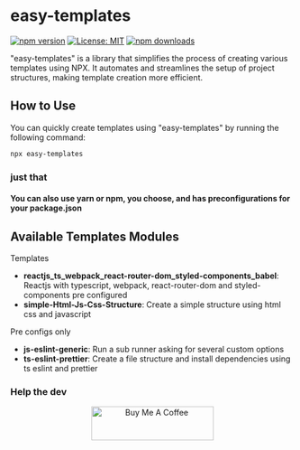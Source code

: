 # easy-templates

[![npm version](https://badge.fury.io/js/easy-templates.svg)](https://badge.fury.io/js/easy-templates)
[![License: MIT](https://img.shields.io/badge/License-MIT-yellow.svg)](https://opensource.org/licenses/MIT)
[![npm downloads](https://img.shields.io/npm/dm/easy-templates.svg?style=flat-square)](https://npm-stat.com/charts.html?package=easy-templates)

"easy-templates" is a library that simplifies the process of creating various templates using NPX. It automates and streamlines the setup of project structures, making template creation more efficient.

## How to Use

You can quickly create templates using "easy-templates" by running the following command:

```bash
npx easy-templates
```

### just that

#### You can also use yarn or npm, you choose, and has preconfigurations for your package.json

## Available Templates Modules

Templates

- **reactjs_ts_webpack_react-router-dom_styled-components_babel**: Reactjs with typescript, webpack, react-router-dom and styled-components pre configured
- **simple-Html-Js-Css-Structure**: Create a simple structure using html css and javascript

Pre configs only

- **js-eslint-generic**: Run a sub runner asking for several custom options
- **ts-eslint-prettier**: Create a file structure and install dependencies using ts eslint and prettier

### Help the dev

<p align="center">
	<a href="https://www.buymeacoffee.com/gabriellogan" target="_blank">
		<img src="https://cdn.buymeacoffee.com/buttons/v2/default-yellow.png" alt="Buy Me A Coffee" style="height: 60px !important;width: 217px !important;" >
	</a>
</p>
